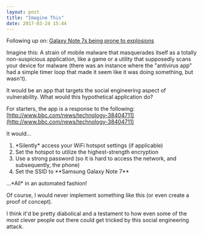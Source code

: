 ```yaml
---
layout: post
title: "Imagine This"
date: 2017-03-24 15:44
---
```


Following up on: [Galaxy Note 7s being prone to explosions](http://www.inquisitr.com/3803471/samsung-galaxy-note-7-explosions-reasons-found/)


Imagine this: A strain of mobile malware that masquerades itself as a totally non-suspicious application, 
like a game or a utility that supposedly scans your device for malware (there was an instance where the "antivirus app"
had a simple timer loop that made it seem like it was doing something, but wasn't).

It would be an app that targets the social engineering aspect of vulnerability.
What would this hypothetical application do?


For starters, the app is a response to the following: [http://www.bbc.com/news/technology-38404711](http://www.bbc.com/news/technology-38404711)

It would...
<ol>
<li> *Silently* access your WiFi hotspot settings (if applicable)</li>

<li> Set the hotspot to utilize the highest-strength encryption</li>

<li> Use a strong password (so it is hard to access the network, and subsequently, the phone)</li>

<li> Set the SSID to **Samsung Galaxy Note 7**</li>
</ol>
...*All* in an automated fashion!

Of course, I would never implement something like this (or even create a proof of concept).

I think it'd be pretty diabolical and a testament to how even some of the most clever people out there could get tricked by this social engineering attack.
